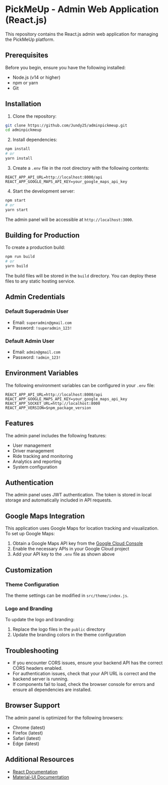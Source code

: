 # PickMeUp - Admin Web Application (React.js)

This repository contains the React.js admin web application for managing the PickMeUp platform.

## Prerequisites

Before you begin, ensure you have the following installed:
- Node.js (v14 or higher)
- npm or yarn
- Git

## Installation

1. Clone the repository:
```bash
git clone https://github.com/Jundy25/adminpickmeup.git
cd adminpickmeup
```

2. Install dependencies:
```bash
npm install
# or
yarn install
```

3. Create a `.env` file in the root directory with the following contents:
```
REACT_APP_API_URL=http://localhost:8000/api
REACT_APP_GOOGLE_MAPS_API_KEY=your_google_maps_api_key
```

4. Start the development server:
```bash
npm start
# or
yarn start
```

The admin panel will be accessible at `http://localhost:3000`.

## Building for Production

To create a production build:

```bash
npm run build
# or
yarn build
```

The build files will be stored in the `build` directory. You can deploy these files to any static hosting service.

## Admin Credentials

### Default Superadmin User
- Email: `superadmin@gmail.com`
- Password: `!superadmin_123!`

### Default Admin User
- Email: `admin@gmail.com`
- Password: `!admin_123!`

## Environment Variables

The following environment variables can be configured in your `.env` file:

```
REACT_APP_API_URL=http://localhost:8000/api
REACT_APP_GOOGLE_MAPS_API_KEY=your_google_maps_api_key
REACT_APP_SOCKET_URL=http://localhost:8000
REACT_APP_VERSION=$npm_package_version
```

## Features

The admin panel includes the following features:
- User management
- Driver management
- Ride tracking and monitoring
- Analytics and reporting
- System configuration

## Authentication

The admin panel uses JWT authentication. The token is stored in local storage and automatically included in API requests.

## Google Maps Integration

This application uses Google Maps for location tracking and visualization. To set up Google Maps:

1. Obtain a Google Maps API key from the [Google Cloud Console](https://console.cloud.google.com/)
2. Enable the necessary APIs in your Google Cloud project
3. Add your API key to the `.env` file as shown above

## Customization

### Theme Configuration

The theme settings can be modified in `src/theme/index.js`.

### Logo and Branding

To update the logo and branding:
1. Replace the logo files in the `public` directory
2. Update the branding colors in the theme configuration

## Troubleshooting

- If you encounter CORS issues, ensure your backend API has the correct CORS headers enabled.
- For authentication issues, check that your API URL is correct and the backend server is running.
- If components fail to load, check the browser console for errors and ensure all dependencies are installed.

## Browser Support

The admin panel is optimized for the following browsers:
- Chrome (latest)
- Firefox (latest)
- Safari (latest)
- Edge (latest)

## Additional Resources

- [React Documentation](https://reactjs.org/docs/getting-started.html)
- [Material-UI Documentation](https://mui.com/getting-started/installation/)
